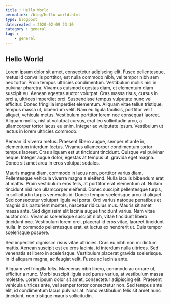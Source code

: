 ```yaml
---
title : Hello World
permalink: /blog/hello-world.html
type: blogpost
datecreated : 2020-02-09 23:10
category : general
tags : 
    - general
---
```


## Hello World

Lorem ipsum dolor sit amet, consectetur adipiscing elit. Fusce pellentesque, metus id convallis porttitor, est nulla commodo nibh, vel tempor nibh sem nec tortor. Proin tempus ultricies condimentum. Vestibulum mollis nisl in pulvinar pharetra. Vivamus euismod egestas diam, et elementum diam suscipit eu. Aenean egestas auctor volutpat. Cras massa risus, cursus in orci a, ultrices imperdiet orci. Suspendisse tempus vulputate nunc vel efficitur. Donec fringilla imperdiet elementum. Aliquam vitae tellus tristique, tempus massa ut, bibendum velit. Nam eu ligula facilisis, porttitor velit aliquet, vehicula metus. Vestibulum porttitor lorem nec consequat laoreet. Aliquam mollis, nisl ut volutpat cursus, erat leo sollicitudin arcu, a ullamcorper tortor lacus eu enim. Integer ac vulputate ipsum. Vestibulum ut lectus in lorem ultricies commodo.

Aenean id viverra metus. Praesent libero augue, semper et ante in, elementum interdum lectus. Vivamus ullamcorper condimentum tortor tempus laoreet. Cras aliquam est ut tincidunt tincidunt. Quisque vel pulvinar neque. Integer augue dolor, egestas at tempus ut, gravida eget magna. Donec sit amet arcu in eros volutpat sodales.

Mauris magna diam, commodo in lacus non, porttitor varius diam. Pellentesque vehicula viverra magna a eleifend. Nulla iaculis bibendum erat at mattis. Proin vestibulum eros felis, at porttitor erat elementum at. Nullam tincidunt nisl non ullamcorper eleifend. Donec suscipit pellentesque turpis, in sollicitudin turpis venenatis id. Donec tempor scelerisque arcu id aliquet. Sed consectetur volutpat ligula vel porta. Orci varius natoque penatibus et magnis dis parturient montes, nascetur ridiculus mus. Mauris sit amet massa ante. Sed dignissim elit lacinia augue tincidunt varius. Nam vitae auctor orci. Vivamus scelerisque suscipit nibh, vitae tincidunt libero tincidunt nec. Vestibulum lorem orci, placerat id eros vitae, laoreet tincidunt nulla. In commodo pellentesque erat, et luctus ex hendrerit ut. Duis tempor scelerisque posuere.

Sed imperdiet dignissim risus vitae ultricies. Cras eu nibh non mi dictum mattis. Aenean suscipit est eu eros lacinia, id interdum nulla ultrices. Sed venenatis et libero in scelerisque. Vestibulum placerat gravida scelerisque. In id aliquam magna, ac feugiat velit. Fusce ac lacinia ante.

Aliquam vel fringilla felis. Maecenas nibh libero, commodo ac ornare ut, efficitur a nunc. Morbi suscipit ligula sed purus varius, at vestibulum massa molestie. Lorem ipsum dolor sit amet, consectetur adipiscing elit. Praesent vehicula ultrices ante, vel semper tortor consectetur non. Sed tempus ante elit, id condimentum lacus pulvinar at. Nunc vestibulum felis sit amet nunc tincidunt, non tristique mauris sollicitudin.